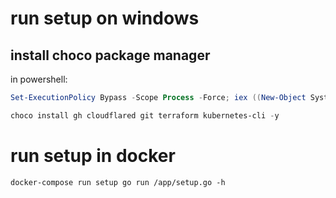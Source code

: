 # run setup on windows

## install choco package manager
in powershell:
```powershell
Set-ExecutionPolicy Bypass -Scope Process -Force; iex ((New-Object System.Net.WebClient).DownloadString('https://chocolatey.org/install.ps1'))

choco install gh cloudflared git terraform kubernetes-cli -y
```

# run setup in docker

```
docker-compose run setup go run /app/setup.go -h
```
